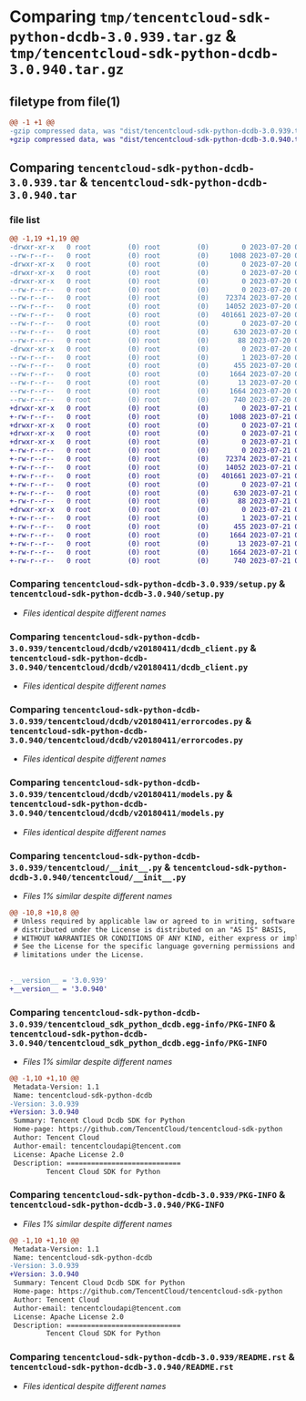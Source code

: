 # Comparing `tmp/tencentcloud-sdk-python-dcdb-3.0.939.tar.gz` & `tmp/tencentcloud-sdk-python-dcdb-3.0.940.tar.gz`

## filetype from file(1)

```diff
@@ -1 +1 @@
-gzip compressed data, was "dist/tencentcloud-sdk-python-dcdb-3.0.939.tar", last modified: Thu Jul 20 00:22:42 2023, max compression
+gzip compressed data, was "dist/tencentcloud-sdk-python-dcdb-3.0.940.tar", last modified: Fri Jul 21 00:27:40 2023, max compression
```

## Comparing `tencentcloud-sdk-python-dcdb-3.0.939.tar` & `tencentcloud-sdk-python-dcdb-3.0.940.tar`

### file list

```diff
@@ -1,19 +1,19 @@
-drwxr-xr-x   0 root         (0) root         (0)        0 2023-07-20 00:22:42.000000 tencentcloud-sdk-python-dcdb-3.0.939/
--rw-r--r--   0 root         (0) root         (0)     1008 2023-07-20 00:22:42.000000 tencentcloud-sdk-python-dcdb-3.0.939/setup.py
-drwxr-xr-x   0 root         (0) root         (0)        0 2023-07-20 00:22:42.000000 tencentcloud-sdk-python-dcdb-3.0.939/tencentcloud/
-drwxr-xr-x   0 root         (0) root         (0)        0 2023-07-20 00:22:42.000000 tencentcloud-sdk-python-dcdb-3.0.939/tencentcloud/dcdb/
-drwxr-xr-x   0 root         (0) root         (0)        0 2023-07-20 00:22:42.000000 tencentcloud-sdk-python-dcdb-3.0.939/tencentcloud/dcdb/v20180411/
--rw-r--r--   0 root         (0) root         (0)        0 2023-07-20 00:22:42.000000 tencentcloud-sdk-python-dcdb-3.0.939/tencentcloud/dcdb/v20180411/__init__.py
--rw-r--r--   0 root         (0) root         (0)    72374 2023-07-20 00:22:42.000000 tencentcloud-sdk-python-dcdb-3.0.939/tencentcloud/dcdb/v20180411/dcdb_client.py
--rw-r--r--   0 root         (0) root         (0)    14052 2023-07-20 00:22:42.000000 tencentcloud-sdk-python-dcdb-3.0.939/tencentcloud/dcdb/v20180411/errorcodes.py
--rw-r--r--   0 root         (0) root         (0)   401661 2023-07-20 00:22:42.000000 tencentcloud-sdk-python-dcdb-3.0.939/tencentcloud/dcdb/v20180411/models.py
--rw-r--r--   0 root         (0) root         (0)        0 2023-07-20 00:22:42.000000 tencentcloud-sdk-python-dcdb-3.0.939/tencentcloud/dcdb/__init__.py
--rw-r--r--   0 root         (0) root         (0)      630 2023-07-20 00:22:42.000000 tencentcloud-sdk-python-dcdb-3.0.939/tencentcloud/__init__.py
--rw-r--r--   0 root         (0) root         (0)       88 2023-07-20 00:22:42.000000 tencentcloud-sdk-python-dcdb-3.0.939/setup.cfg
-drwxr-xr-x   0 root         (0) root         (0)        0 2023-07-20 00:22:42.000000 tencentcloud-sdk-python-dcdb-3.0.939/tencentcloud_sdk_python_dcdb.egg-info/
--rw-r--r--   0 root         (0) root         (0)        1 2023-07-20 00:22:42.000000 tencentcloud-sdk-python-dcdb-3.0.939/tencentcloud_sdk_python_dcdb.egg-info/dependency_links.txt
--rw-r--r--   0 root         (0) root         (0)      455 2023-07-20 00:22:42.000000 tencentcloud-sdk-python-dcdb-3.0.939/tencentcloud_sdk_python_dcdb.egg-info/SOURCES.txt
--rw-r--r--   0 root         (0) root         (0)     1664 2023-07-20 00:22:42.000000 tencentcloud-sdk-python-dcdb-3.0.939/tencentcloud_sdk_python_dcdb.egg-info/PKG-INFO
--rw-r--r--   0 root         (0) root         (0)       13 2023-07-20 00:22:42.000000 tencentcloud-sdk-python-dcdb-3.0.939/tencentcloud_sdk_python_dcdb.egg-info/top_level.txt
--rw-r--r--   0 root         (0) root         (0)     1664 2023-07-20 00:22:42.000000 tencentcloud-sdk-python-dcdb-3.0.939/PKG-INFO
--rw-r--r--   0 root         (0) root         (0)      740 2023-07-20 00:22:42.000000 tencentcloud-sdk-python-dcdb-3.0.939/README.rst
+drwxr-xr-x   0 root         (0) root         (0)        0 2023-07-21 00:27:40.000000 tencentcloud-sdk-python-dcdb-3.0.940/
+-rw-r--r--   0 root         (0) root         (0)     1008 2023-07-21 00:27:40.000000 tencentcloud-sdk-python-dcdb-3.0.940/setup.py
+drwxr-xr-x   0 root         (0) root         (0)        0 2023-07-21 00:27:40.000000 tencentcloud-sdk-python-dcdb-3.0.940/tencentcloud/
+drwxr-xr-x   0 root         (0) root         (0)        0 2023-07-21 00:27:40.000000 tencentcloud-sdk-python-dcdb-3.0.940/tencentcloud/dcdb/
+drwxr-xr-x   0 root         (0) root         (0)        0 2023-07-21 00:27:40.000000 tencentcloud-sdk-python-dcdb-3.0.940/tencentcloud/dcdb/v20180411/
+-rw-r--r--   0 root         (0) root         (0)        0 2023-07-21 00:27:40.000000 tencentcloud-sdk-python-dcdb-3.0.940/tencentcloud/dcdb/v20180411/__init__.py
+-rw-r--r--   0 root         (0) root         (0)    72374 2023-07-21 00:27:40.000000 tencentcloud-sdk-python-dcdb-3.0.940/tencentcloud/dcdb/v20180411/dcdb_client.py
+-rw-r--r--   0 root         (0) root         (0)    14052 2023-07-21 00:27:40.000000 tencentcloud-sdk-python-dcdb-3.0.940/tencentcloud/dcdb/v20180411/errorcodes.py
+-rw-r--r--   0 root         (0) root         (0)   401661 2023-07-21 00:27:40.000000 tencentcloud-sdk-python-dcdb-3.0.940/tencentcloud/dcdb/v20180411/models.py
+-rw-r--r--   0 root         (0) root         (0)        0 2023-07-21 00:27:40.000000 tencentcloud-sdk-python-dcdb-3.0.940/tencentcloud/dcdb/__init__.py
+-rw-r--r--   0 root         (0) root         (0)      630 2023-07-21 00:27:40.000000 tencentcloud-sdk-python-dcdb-3.0.940/tencentcloud/__init__.py
+-rw-r--r--   0 root         (0) root         (0)       88 2023-07-21 00:27:40.000000 tencentcloud-sdk-python-dcdb-3.0.940/setup.cfg
+drwxr-xr-x   0 root         (0) root         (0)        0 2023-07-21 00:27:40.000000 tencentcloud-sdk-python-dcdb-3.0.940/tencentcloud_sdk_python_dcdb.egg-info/
+-rw-r--r--   0 root         (0) root         (0)        1 2023-07-21 00:27:40.000000 tencentcloud-sdk-python-dcdb-3.0.940/tencentcloud_sdk_python_dcdb.egg-info/dependency_links.txt
+-rw-r--r--   0 root         (0) root         (0)      455 2023-07-21 00:27:40.000000 tencentcloud-sdk-python-dcdb-3.0.940/tencentcloud_sdk_python_dcdb.egg-info/SOURCES.txt
+-rw-r--r--   0 root         (0) root         (0)     1664 2023-07-21 00:27:40.000000 tencentcloud-sdk-python-dcdb-3.0.940/tencentcloud_sdk_python_dcdb.egg-info/PKG-INFO
+-rw-r--r--   0 root         (0) root         (0)       13 2023-07-21 00:27:40.000000 tencentcloud-sdk-python-dcdb-3.0.940/tencentcloud_sdk_python_dcdb.egg-info/top_level.txt
+-rw-r--r--   0 root         (0) root         (0)     1664 2023-07-21 00:27:40.000000 tencentcloud-sdk-python-dcdb-3.0.940/PKG-INFO
+-rw-r--r--   0 root         (0) root         (0)      740 2023-07-21 00:27:40.000000 tencentcloud-sdk-python-dcdb-3.0.940/README.rst
```

### Comparing `tencentcloud-sdk-python-dcdb-3.0.939/setup.py` & `tencentcloud-sdk-python-dcdb-3.0.940/setup.py`

 * *Files identical despite different names*

### Comparing `tencentcloud-sdk-python-dcdb-3.0.939/tencentcloud/dcdb/v20180411/dcdb_client.py` & `tencentcloud-sdk-python-dcdb-3.0.940/tencentcloud/dcdb/v20180411/dcdb_client.py`

 * *Files identical despite different names*

### Comparing `tencentcloud-sdk-python-dcdb-3.0.939/tencentcloud/dcdb/v20180411/errorcodes.py` & `tencentcloud-sdk-python-dcdb-3.0.940/tencentcloud/dcdb/v20180411/errorcodes.py`

 * *Files identical despite different names*

### Comparing `tencentcloud-sdk-python-dcdb-3.0.939/tencentcloud/dcdb/v20180411/models.py` & `tencentcloud-sdk-python-dcdb-3.0.940/tencentcloud/dcdb/v20180411/models.py`

 * *Files identical despite different names*

### Comparing `tencentcloud-sdk-python-dcdb-3.0.939/tencentcloud/__init__.py` & `tencentcloud-sdk-python-dcdb-3.0.940/tencentcloud/__init__.py`

 * *Files 1% similar despite different names*

```diff
@@ -10,8 +10,8 @@
 # Unless required by applicable law or agreed to in writing, software
 # distributed under the License is distributed on an "AS IS" BASIS,
 # WITHOUT WARRANTIES OR CONDITIONS OF ANY KIND, either express or implied.
 # See the License for the specific language governing permissions and
 # limitations under the License.
 
 
-__version__ = '3.0.939'
+__version__ = '3.0.940'
```

### Comparing `tencentcloud-sdk-python-dcdb-3.0.939/tencentcloud_sdk_python_dcdb.egg-info/PKG-INFO` & `tencentcloud-sdk-python-dcdb-3.0.940/tencentcloud_sdk_python_dcdb.egg-info/PKG-INFO`

 * *Files 1% similar despite different names*

```diff
@@ -1,10 +1,10 @@
 Metadata-Version: 1.1
 Name: tencentcloud-sdk-python-dcdb
-Version: 3.0.939
+Version: 3.0.940
 Summary: Tencent Cloud Dcdb SDK for Python
 Home-page: https://github.com/TencentCloud/tencentcloud-sdk-python
 Author: Tencent Cloud
 Author-email: tencentcloudapi@tencent.com
 License: Apache License 2.0
 Description: ============================
         Tencent Cloud SDK for Python
```

### Comparing `tencentcloud-sdk-python-dcdb-3.0.939/PKG-INFO` & `tencentcloud-sdk-python-dcdb-3.0.940/PKG-INFO`

 * *Files 1% similar despite different names*

```diff
@@ -1,10 +1,10 @@
 Metadata-Version: 1.1
 Name: tencentcloud-sdk-python-dcdb
-Version: 3.0.939
+Version: 3.0.940
 Summary: Tencent Cloud Dcdb SDK for Python
 Home-page: https://github.com/TencentCloud/tencentcloud-sdk-python
 Author: Tencent Cloud
 Author-email: tencentcloudapi@tencent.com
 License: Apache License 2.0
 Description: ============================
         Tencent Cloud SDK for Python
```

### Comparing `tencentcloud-sdk-python-dcdb-3.0.939/README.rst` & `tencentcloud-sdk-python-dcdb-3.0.940/README.rst`

 * *Files identical despite different names*

